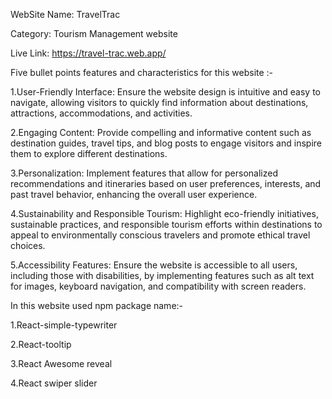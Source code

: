 WebSite Name: TravelTrac

Category: Tourism Management website

Live Link: https://travel-trac.web.app/

Five bullet points features and characteristics for this website :-

1.User-Friendly Interface: Ensure the website design is intuitive and easy to navigate, allowing visitors to quickly find information about destinations, attractions, accommodations, and activities.

2.Engaging Content: Provide compelling and informative content such as destination guides, travel tips, and blog posts to engage visitors and inspire them to explore different destinations.

3.Personalization: Implement features that allow for personalized recommendations and itineraries based on user preferences, interests, and past travel behavior, enhancing the overall user experience.

4.Sustainability and Responsible Tourism: Highlight eco-friendly initiatives, sustainable practices, and responsible tourism efforts within destinations to appeal to environmentally conscious travelers and promote ethical travel choices.

5.Accessibility Features: Ensure the website is accessible to all users, including those with disabilities, by implementing features such as alt text for images, keyboard navigation, and compatibility with screen readers.

In this website used npm package name:-

1.React-simple-typewriter

2.React-tooltip

3.React Awesome reveal

4.React swiper slider